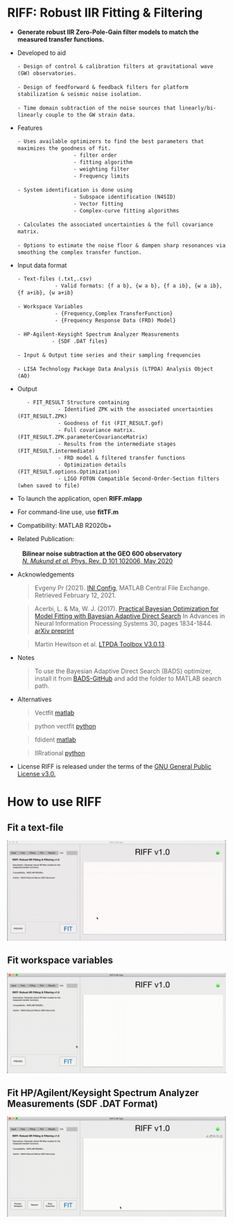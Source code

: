 # RIFF: Robust IIR Fitting & Filtering

- **Generate robust IIR Zero-Pole-Gain filter models to match the measured transfer functions.**

- Developed to aid 

      - Design of control & calibration filters at gravitational wave (GW) observatories.
      
      - Design of feedforward & feedback filters for platform stabilization & seismic noise isolation.
      
      - Time domain subtraction of the noise sources that linearly/bi-linearly couple to the GW strain data.
      
- Features

      - Uses available optimizers to find the best parameters that maximizes the goodness of fit.
                        - filter order
                        - fitting algorithm
                        - weighting filter 
                        - Frequency limits
                        
      - System identification is done using 
                        - Subspace identification (N4SID)
                        - Vector fitting 
                        - Complex-curve fitting algorithms
                        
      - Calculates the associated uncertainties & the full covariance matrix.
      
      - Options to estimate the noise floor & dampen sharp resonances via smoothing the complex transfer function.

- Input data format

      - Text-files (.txt,.csv) 
                  - Valid formats: {f a b}, {w a b}, {f a ib}, {w a ib}, {f a+ib}, {w a+ib}
                  
      - Workspace Variables 
                  - {Frequency,Complex TransferFunction}
                  - {Frequency Response Data (FRD) Model}
                  
      - HP-Agilent-Keysight Spectrum Analyzer Measurements
                 - {SDF .DAT files}
                 
      - Input & Output time series and their sampling frequencies
      
      - LISA Technology Package Data Analysis (LTPDA) Analysis Object (AO)

- Output

         - FIT_RESULT Structure containing 
                   - Identified ZPK with the associated uncertainties  (FIT_RESULT.ZPK)
                   - Goodness of fit (FIT_RESULT.gof)
                   - Full covariance matrix. (FIT_RESULT.ZPK.parameterCovarianceMatrix)
                   - Results from the intermediate stages (FIT_RESULT.intermediate)
                   - FRD model & filtered transfer functions
                   - Optimization details (FIT_RESULT.options.Optimization)
                   - LIGO FOTON Compatible Second-Order-Section filters (when saved to file)                   

- To launch the application, open **RIFF.mlapp**

- For command-line use, use **fitTF.m**

- Compatibility: MATLAB R2020b+

- Related Publication: <br /> &ensp;<br /> &ensp; **Bilinear noise subtraction at the GEO 600 observatory** <br /> &ensp; 
   [*N. Mukund et al.* Phys. Rev. D 101 102006, May 2020](https://doi.org/10.1103/PhysRevD.101.102006)
   
- Acknowledgements 

     > Evgeny Pr (2021). [INI Config](https://www.mathworks.com/matlabcentral/fileexchange/24992-ini-config), MATLAB Central File Exchange. Retrieved February 12, 2021.
     
     > Acerbi, L. & Ma, W. J. (2017). [Practical Bayesian Optimization for Model Fitting with Bayesian Adaptive Direct Search](https://proceedings.neurips.cc/paper/2017/hash/df0aab058ce179e4f7ab135ed4e641a9-Abstract.html) In Advances in Neural Information Processing Systems 30, pages 1834-1844. [arXiv preprint](https://arxiv.org/abs/1705.04405)
      
    > Martin Hewitson et al. [LTPDA Toolbox V3.0.13](https://www.lisamission.org/ltpda/)
    
- Notes     

     > To use the Bayesian Adaptive Direct Search (BADS) optimizer, install it from [BADS-GitHub](https://github.com/lacerbi/bads) and add the folder to MATLAB search path.
     
- Alternatives

     > Vectfit [matlab](https://www.sintef.no/projectweb/vectfit/)
     
     > python vectfit [python](https://github.com/PhilReinhold/vectfit_python)
     
     > fdident [matlab](https://www.mathworks.com/products/connections/product_detail/product_35570.html)
     
     > IIRrational [python](https://lee-mcculler.docs.ligo.org/iirrational/)


- License
 RIFF is released under the terms of the [GNU General Public License v3.0.](https://github.com/Nikhil-Mukund/RIFF/blob/main/LICENSE)

# How to use RIFF

## Fit a text-file
![Alt text](/tutorials/RIFF-tutorial-1.gif)

## Fit workspace variables 
![Alt text](/tutorials/RIFF-tutorial-2.gif)

## Fit HP/Agilent/Keysight Spectrum Analyzer Measurements (SDF .DAT Format)
![Alt text](/tutorials/RIFF-tutorial-3.gif)

